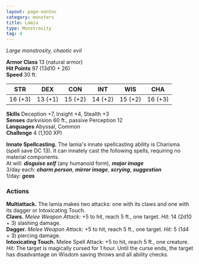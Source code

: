 ```yaml
---
layout: page-nontoc
category: monsters
title: Lamia
type: Monstrosity
tag: 4
---
```

_Large monstrosity, chaotic evil_

**Armor Class** 13 (natural armor)    
**Hit Points** 97 (13d10 + 26)    
**Speed** 30 ft. 

| STR     | DEX     | CON     | INT     | WIS     | CHA     |
|---------|---------|---------|---------|---------|---------|
| 16 (+3) | 13 (+1) | 15 (+2) | 14 (+2) | 15 (+2) | 16 (+3) |

**Skills** Deception +7, Insight +4, Stealth +3    
**Senses** darkvision 60 ft., passive Perception 12    
**Languages** Abyssal, Common    
**Challenge** 4 (1,100 XP) 

**Innate Spellcasting.** The lamia's innate spellcasting ability is Charisma (spell save DC 13). It can innately cast the following spells, requiring no material components.    
At will: **_disguise self_** (any humanoid form), **_major image_**    
3/day each: **_charm person_**, **_mirror image_**, **_scrying_**, **_suggestion_**    
1/day: **_geas_**  

### Actions 
**Multiattack.** The lamia makes two attacks: one with its claws and one with its dagger or Intoxicating Touch.   
**Claws.** _Melee Weapon Attack:_ +5 to hit, reach 5 ft., one target. _Hit:_ 14 (2d10 + 3) slashing damage.    
**Dagger.** _Melee Weapon Attack:_ +5 to hit, reach 5 ft., one target. _Hit:_ 5 (1d4 + 3) piercing damage.    
**Intoxicating Touch.** Melee Spell Attack: +5 to hit, reach 5 ft., one creature. _Hit:_ The target is magically cursed for 1 hour. Until the curse ends, the target has disadvantage on Wisdom saving throws and all ability checks.
